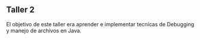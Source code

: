 ## Taller 2
El objetivo de este taller era aprender e implementar tecnícas de Debugging y manejo de archivos en Java.
